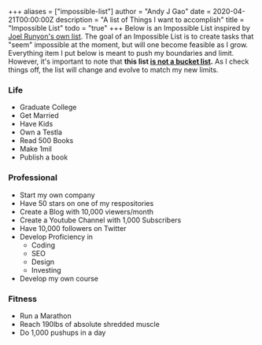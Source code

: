 +++
aliases = ["impossible-list"]
author = "Andy J Gao"
date = 2020-04-21T00:00:00Z
description = "A list of Things I want to accomplish"
title = "Impossible List"
todo = "true"
+++
Below is an Impossible List inspired by [Joel Runyon's own list](https://impossiblehq.com/impossible-list/). The goal of an Impossible List is to create tasks that "seem" impossible at the moment, but will one become feasible as I grow. Everything item I put below is meant to push my boundaries and limit. However, it's important to note that **this list [is not a bucket list](https://impossiblehq.com/the-impossible-list-is-not-a-bucket-list/).** As I check things off, the list will change and evolve to match my new limits.

### Life
- Graduate College
- Get Married
- Have Kids
- Own a Testla
- Read 500 Books
- Make 1mil
- Publish a book

### Professional
- Start my own company
- Have 50 stars on one of my respositories
- Create a Blog with 10,000 viewers/month
- Create a Youtube Channel with 1,000 Subscribers
- Have 10,000 followers on Twitter
- Develop Proficiency in
    - Coding
    - SEO
    - Design
    - Investing
- Develop my own course

### Fitness
- Run a Marathon
- Reach 190lbs of absolute shredded muscle
- Do 1,000 pushups in a day